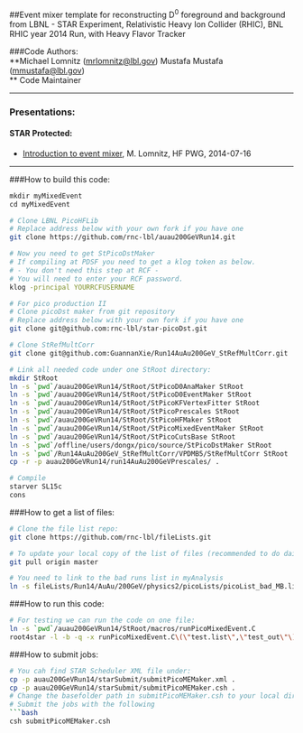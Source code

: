 ##Event mixer template for reconstructing D<sup>0</sup> foreground and background from 
LBNL - STAR Experiment, Relativistic Heavy Ion Collider (RHIC), BNL  
RHIC year 2014 Run, with Heavy Flavor Tracker
  
###Code Authors:  
	**Michael Lomnitz (mrlomnitz@lbl.gov)
	Mustafa Mustafa (mmustafa@lbl.gov)  
	** Code Maintainer
- - -
### Presentations:  
#### STAR Protected:  
- [Introduction to event mixer](http://www.star.bnl.gov/protected/heavy/mlomnitz/PicoMixedEvent/PicoMixedEvent.pdf), M. Lomnitz, HF PWG, 2014-07-16  

- - -
###How to build this code:  
```bash
mkdir myMixedEvent
cd myMixedEvent

# Clone LBNL PicoHFLib
# Replace address below with your own fork if you have one
git clone https://github.com/rnc-lbl/auau200GeVRun14.git

# Now you need to get StPicoDstMaker
# If compiling at PDSF you need to get a klog token as below.
# - You don't need this step at RCF - 
# You will need to enter your RCF password.
klog -principal YOURRCFUSERNAME

# For pico production II
# Clone picoDst maker from git repository
# Replace address below with your own fork if you have one
git clone git@github.com:rnc-lbl/star-picoDst.git

# Clone StRefMultCorr
git clone git@github.com:GuannanXie/Run14AuAu200GeV_StRefMultCorr.git

# Link all needed code under one StRoot directory:
mkdir StRoot
ln -s `pwd`/auau200GeVRun14/StRoot/StPicoD0AnaMaker StRoot
ln -s `pwd`/auau200GeVRun14/StRoot/StPicoD0EventMaker StRoot
ln -s `pwd`/auau200GeVRun14/StRoot/StPicoKFVertexFitter StRoot
ln -s `pwd`/auau200GeVRun14/StRoot/StPicoPrescales StRoot
ln -s `pwd`/auau200GeVRun14/StRoot/StPicoHFMaker StRoot
ln -s `pwd`/auau200GeVRun14/StRoot/StPicoMixedEventMaker StRoot
ln -s `pwd`/auau200GeVRun14/StRoot/StPicoCutsBase StRoot
ln -s `pwd`/offline/users/dongx/pico/source/StPicoDstMaker StRoot
ln -s `pwd`/Run14AuAu200GeV_StRefMultCorr/VPDMB5/StRefMultCorr StRoot
cp -r -p auau200GeVRun14/run14AuAu200GeVPrescales/ .

# Compile
starver SL15c
cons
```

###How to get a list of files:  
```bash
# Clone the file list repo:
git clone https://github.com/rnc-lbl/fileLists.git

# To update your local copy of the list of files (recommended to do daily):
git pull origin master

# You need to link to the bad runs list in myAnalysis
ln -s fileLists/Run14/AuAu/200GeV/physics2/picoLists/picoList_bad_MB.list
```

###How to run this code:  
```bash
# For testing we can run the code on one file:
ln -s `pwd`/auau200GeVRun14/StRoot/macros/runPicoMixedEvent.C
root4star -l -b -q -x runPicoMixedEvent.C\(\"test.list\",\"test_out\"\)
```

###How to submit jobs:
```bash
# You cah find STAR Scheduler XML file under:
cp -p auau200GeVRun14/starSubmit/submitPicoMEMaker.xml .
cp -p auau200GeVRun14/starSubmit/submitPicoMEMaker.csh .
# Change the basefolder path in submitPicoMEMaker.csh to your local directory and the appropriate file list.
# Submit the jobs with the following
```bash
csh submitPicoMEMaker.csh
```
